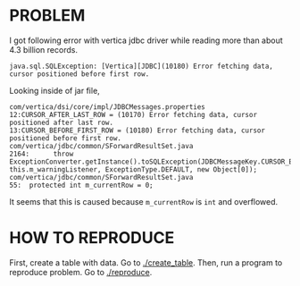 # PROBLEM

I got following error with vertica jdbc driver while reading more than about 4.3 billion records.

```
java.sql.SQLException: [Vertica][JDBC](10180) Error fetching data, cursor positioned before first row.
```

Looking inside of jar file,

```
com/vertica/dsi/core/impl/JDBCMessages.properties
12:CURSOR_AFTER_LAST_ROW = (10170) Error fetching data, cursor positioned after last row.
13:CURSOR_BEFORE_FIRST_ROW = (10180) Error fetching data, cursor positioned before first row.
com/vertica/jdbc/common/SForwardResultSet.java
2164:      throw ExceptionConverter.getInstance().toSQLException(JDBCMessageKey.CURSOR_BEFORE_FIRST_ROW, this.m_warningListener, ExceptionType.DEFAULT, new Object[0]);
com/vertica/jdbc/common/SForwardResultSet.java
55:  protected int m_currentRow = 0;
```

It seems that this is caused because `m_currentRow` is `int` and overflowed.

# HOW TO REPRODUCE

First, create a table with data. Go to [./create_table](./create_table).
Then, run a program to reproduce problem. Go to [./reproduce](./reproduce).
